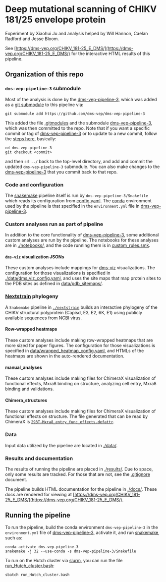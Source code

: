 # Deep mutational scanning of CHIKV 181/25 envelope protein
Experiment by Xiaohui Ju and analysis helped by Will Hannon, Caelan Radford and Jesse Bloom.

See [https://dms-vep.org/CHIKV_181-25_E_DMS/](https://dms-vep.org/CHIKV_181-25_E_DMS/) for the interactive HTML results of this pipeline.

## Organization of this repo

### `dms-vep-pipeline-3` submodule

Most of the analysis is done by the [dms-vep-pipeline-3](https://github.com/dms-vep/dms-vep-pipeline-3), which was added as a [git submodule](https://git-scm.com/book/en/v2/Git-Tools-Submodules) to this pipeline via:

    git submodule add https://github.com/dms-vep/dms-vep-pipeline-3

This added the file [.gitmodules](.gitmodules) and the submodule [dms-vep-pipeline-3](https://github.com/dms-vep/dms-vep-pipeline-3), which was then committed to the repo.
Note that if you want a specific commit or tag of [dms-vep-pipeline-3](https://github.com/dms-vep/dms-vep-pipeline-3) or to update to a new commit, follow the [steps here](https://stackoverflow.com/a/10916398), basically:

    cd dms-vep-pipeline-3
    git checkout <commit>

and then `cd ../` back to the top-level directory, and add and commit the updated `dms-vep-pipeline-3` submodule.
You can also make changes to the [dms-vep-pipeline-3](https://github.com/dms-vep/dms-vep-pipeline-3) that you commit back to that repo.

### Code and configuration
The [snakemake](https://snakemake.readthedocs.io/) pipeline itself is run by `dms-vep-pipeline-3/Snakefile` which reads its configuration from [config.yaml](config.yaml).
The [conda](https://docs.conda.io/) environment used by the pipeline is that specified in the `environment.yml` file in [dms-vep-pipeline-3](https://github.com/dms-vep/dms-vep-pipeline-3).

### Custom analyses run as part of pipeline
In addition to the core functionality of [dms-vep-pipeline-3](https://github.com/dms-vep/dms-vep-pipeline-3), some additional custom analyses are run by the pipeline.
The notebooks for these analyses are in [./notebooks/](notebooks), and the code running them is in [custom_rules.smk](custom_rules.smk).

#### `dms-viz` visualization JSONs
These custom analyses include mappings for [dms-viz](https://dms-viz.github.io/) visualizations.
The configuration for those visualizations is specified in [./data/dms_viz_config.yaml](data/dms_viz_config.yaml), and uses the site maps that map protein sites to the PDB sites as defined in [data/pdb_sitemaps/](data/pdb_sitemaps/).

### [Nextstrain](https://nextstrain.org/) phylogeny
A `Snakemake` pipeline in [`./nextstrain`](./nextstrain/) builds an interactive phylogeny of the CHIKV structural polyprotein (Capisd, E3, E2, 6K, E1) using publicly available sequences from NCBI virus.

#### Row-wrapped heatmaps
These custom analyses include making row-wrapped heatmaps that are more sized for paper figures.
The configuration for those visualizations is specified in [data/wrapped_heatmap_config.yaml](data/wrapped_heatmap_config.yaml), and HTMLs of the heatmaps are shown in the auto-rendered documentation.

#### manual_analyses
These custom analyses include making files for ChimeraX visualization of functional effects, Mxra8 binding on structure, analyzing cell entry, Mxra8 binding and validations.

#### Chimera_structures
These custom analyses include making files for ChimeraX visualization of functional effects on structure.
The file generated that can be read by ChimeraX is [`293T-Mxra8_entry_func_effects.defattr`](manual_analyses/chimera_structures/results/293T-Mxra8_entry_func_effects.defattr).

### Data
Input data utilized by the pipeline are located in [./data/](data). 

### Results and documentation
The results of running the pipeline are placed in [./results/](results).
Due to space, only some results are tracked. For those that are not, see the [.gitignore](.gitignore) document.

The pipeline builds HTML documentation for the pipeline in [./docs/](docs). These docs are rendered for viewing at [https://dms-vep.org/CHIKV_181-25_E_DMS/](https://dms-vep.org/CHIKV_181-25_E_DMS/).

## Running the pipeline
To run the pipeline, build the conda environment `dms-vep-pipeline-3` in the `environment.yml` file of [dms-vep-pipeline-3](https://github.com/dms-vep/dms-vep-pipeline-3), activate it, and run [snakemake](https://snakemake.readthedocs.io/), such as:

    conda activate dms-vep-pipeline-3
    snakemake -j 32 --use-conda -s dms-vep-pipeline-3/Snakefile

To run on the Hutch cluster via [slurm](https://slurm.schedmd.com/), you can run the file [run_Hutch_cluster.bash](run_Hutch_cluster.bash):

    sbatch run_Hutch_cluster.bash
